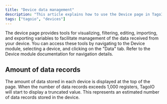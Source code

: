 ```yaml
---
title: "Device data management"
description: "This article explains how to use the Device page in TagoIO to visualize, filter, edit, import, and export device variables, and describes how the platform displays the amount of stored data for a device."
tags: ["tagoio", "devices"]
---
```


The device page provides tools for visualizing, filtering, editing, importing, and exporting variables to facilitate management of the data received from your device. You can access these tools by navigating to the Device module, selecting a device, and clicking on the "Data" tab. Refer to the Device module documentation for navigation details.

<!-- Image placeholder removed for build -->

## Amount of data records

The amount of data stored in each device is displayed at the top of the page. When the number of data records exceeds 1,000 registers, TagoIO will start to display a truncated value. This represents an estimated number of data records stored in the device.